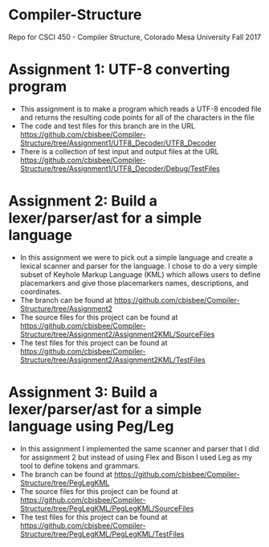 # Compiler-Structure
Repo for CSCI 450 - Compiler Structure, Colorado Mesa University Fall 2017

# Assignment 1: UTF-8 converting program
- This assignment is to make a program which reads a UTF-8 encoded file and returns the resulting code points for all of the characters in the file
- The code and test files for this branch are in the URL https://github.com/cbisbee/Compiler-Structure/tree/Assignment1/UTF8_Decoder/UTF8_Decoder 
- There is a collection of test input and output files at the URL https://github.com/cbisbee/Compiler-Structure/tree/Assignment1/UTF8_Decoder/Debug/TestFiles

# Assignment 2: Build a lexer/parser/ast for a simple language
- In this assignment we were to pick out a simple language and create a lexical scanner and parser for the language. I chose to do a very simple subset of Keyhole Markup Language (KML) which allows users to define placemarkers and give those placemarkers names, descriptions, and coordinates.
- The branch can be found at https://github.com/cbisbee/Compiler-Structure/tree/Assignment2
- The source files for this project can be found at https://github.com/cbisbee/Compiler-Structure/tree/Assignment2/Assignment2KML/SourceFiles
- The test files for this project can be found at https://github.com/cbisbee/Compiler-Structure/tree/Assignment2/Assignment2KML/TestFiles

# Assignment 3: Build a lexer/parser/ast for a simple language using Peg/Leg
- In this assignment I implemented the same scanner and parser that I did for assignment 2 but instead of using Flex and Bison I used Leg as my tool to define tokens and grammars.
- The branch can be found at https://github.com/cbisbee/Compiler-Structure/tree/PegLegKML
- The source files for this project can be found at https://github.com/cbisbee/Compiler-Structure/tree/PegLegKML/PegLegKML/SourceFiles
- The test files for this project can be found at https://github.com/cbisbee/Compiler-Structure/tree/PegLegKML/PegLegKML/TestFiles
